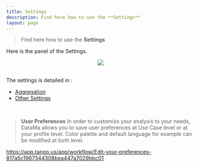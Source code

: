 ```yaml
---
title: Settings
description: Find here how to use the **Settings**
layout: page
---
```


> Find here how to use the **Settings**

Here is the panel of the Settings. 
<br>
<center><img src="{{site.url}}/{{site.baseurl}}/core_app/new/interface/subheader/settings/images/settings.jpg"/></center>
<br>

The settings is detailed in : 
- [Aggregation]({{site.url}}/{{site.baseurl}}/core_app/new/interface/subheader/settings/aggregation.html")
- [Other Settings]({{site.url}}/{{site.baseurl}}/core_app/new/interface/subheader/settings/other_settings.html")

<br>

> **User Preferences**
In order to customize your analysis to your needs, DataMa allows you to save user preferences at Use Case level or at your profile level.
Color palette and default language for example can be modified at both level. 



https://app.tango.us/app/workflow/Edit-your-preferences-817a5c1967344308bea447a7029bbc01


